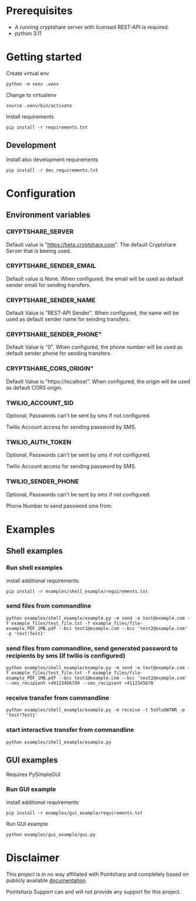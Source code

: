 # Prerequisites
- A running cryptshare server with licensed REST-API is required.
- python 3.11

# Getting started
Create virtual env 

`python -m venv .venv`

Change to virtualenv

`source .venv/bin/activate` 

Install requirements

`pip install -r requirements.txt`

## Development
Install also development requirements

`pip install -r dev_requirements.txt`

# Configuration

## Environment variables

### CRYPTSHARE_SERVER
Default value is "https://beta.cryptshare.com". The default Cryptshare Server that is beeing used.

### CRYPTSHARE_SENDER_EMAIL
Default value is None. When configured, the email will be used as default sender email for sending transfers.

### CRYPTSHARE_SENDER_NAME
Default Value is "REST-API Sender". When configured, the name will be used as default sender name for sending transfers.

### CRYPTSHARE_SENDER_PHONE"
Default Value is "0". When configured, the phone number will be used as default sender phone for sending transfers.

### CRYPTSHARE_CORS_ORIGIN"
Default Value is "https://localhost". When configured, the origin will be used as default CORS origin.

### TWILIO_ACCOUNT_SID 
Optional, Passwords can't be sent by sms if not configured.

Twilio Account access for sending password by SMS. 

### TWILIO_AUTH_TOKEN
Optional, Passwords can't be sent by sms if not configured.

Twilio Account access for sending password by SMS. 

### TWILIO_SENDER_PHONE
Optional, Passwords can't be sent by sms if not configured.

Phone Number to send password sms from.  


# Examples

## Shell examples

### Run shell examples
install additional requirements

`pip install -r examples/shell_example/requirements.txt`

### send files from commandline
`python examples/shell_example/example.py -m send -e test@example.com -f example_files/test_file.txt -f example_files/file-example_PDF_1MB.pdf --bcc test1@example.com --bcc 'test2@example.com' -p 'test!Test1'`

### send files from commandline, send generated password to recipients by sms (if twilio is configured)
`python examples/shell_example/example.py -m send -e test@example.com -f example_files/test_file.txt -f example_files/file-example_PDF_1MB.pdf --bcc test1@example.com --bcc 'test2@example.com' --sms_recipient +49123456789 --sms_recipient +4112345678`

### receive transfer from commandline
`python examples/shell_example/example.py -m receive -t 5xVluOW7NR -p 'test!Test1'`

### start interactive transfer from commandline
`python examples/shell_example/example.py`

## GUI examples
Requires PySimpleGUI

### Run GUI example
install additional requirements

`pip install -r examples/gui_example/requirements.txt`

Run GUI example

`python examples/gui_example/gui.py`

# Disclaimer
This project is in no way affiliated with Pointsharp and completely based on publicly available [documentation](http://documentation.cryptshare.com). 

Pointsharp Support can and will not provide any support for this project.